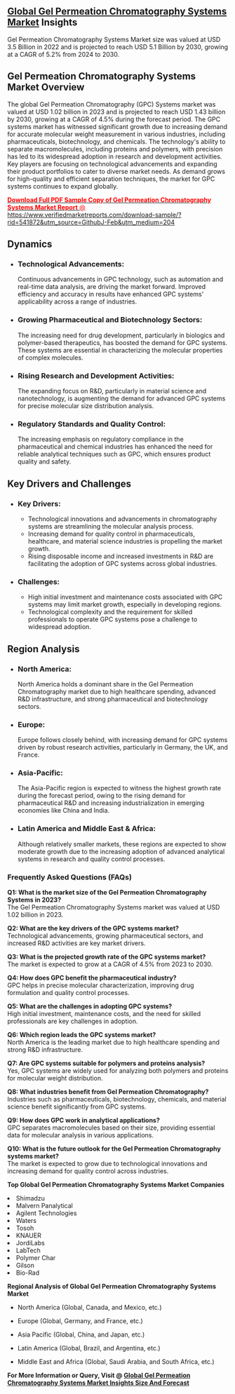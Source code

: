 <h2><a href="https://www.verifiedmarketreports.com/download-sample/?rid=541872&amp;utm_source=GithubJ&amp;utm_medium=204" target="_blank">Global Gel Permeation Chromatography Systems Market</a> Insights</h2><p>Gel Permeation Chromatography Systems Market size was valued at USD 3.5 Billion in 2022 and is projected to reach USD 5.1 Billion by 2030, growing at a CAGR of 5.2% from 2024 to 2030.</p><p> <h2>Gel Permeation Chromatography Systems Market Overview</h2> <p>The global Gel Permeation Chromatography (GPC) Systems market was valued at USD 1.02 billion in 2023 and is projected to reach USD 1.43 billion by 2030, growing at a CAGR of 4.5% during the forecast period. The GPC systems market has witnessed significant growth due to increasing demand for accurate molecular weight measurement in various industries, including pharmaceuticals, biotechnology, and chemicals. The technology's ability to separate macromolecules, including proteins and polymers, with precision has led to its widespread adoption in research and development activities. Key players are focusing on technological advancements and expanding their product portfolios to cater to diverse market needs. As demand grows for high-quality and efficient separation techniques, the market for GPC systems continues to expand globally.</p> <p><a href="#"><p><span class=""><span style="color: #ff0000;"><strong>Download Full PDF Sample Copy of Gel Permeation Chromatography Systems Market Report</strong> @ </span><a href="https://www.verifiedmarketreports.com/download-sample/?rid=541872&amp;utm_source=GithubJ-Feb&amp;utm_medium=204" target="_blank">https://www.verifiedmarketreports.com/download-sample/?rid=541872&amp;utm_source=GithubJ-Feb&amp;utm_medium=204</a></span></p></a></p> <h2>Dynamics</h2> <ul> <li><h3>Technological Advancements:</h3> Continuous advancements in GPC technology, such as automation and real-time data analysis, are driving the market forward. Improved efficiency and accuracy in results have enhanced GPC systems' applicability across a range of industries.</li> <li><h3>Growing Pharmaceutical and Biotechnology Sectors:</h3> The increasing need for drug development, particularly in biologics and polymer-based therapeutics, has boosted the demand for GPC systems. These systems are essential in characterizing the molecular properties of complex molecules.</li> <li><h3>Rising Research and Development Activities:</h3> The expanding focus on R&D, particularly in material science and nanotechnology, is augmenting the demand for advanced GPC systems for precise molecular size distribution analysis.</li> <li><h3>Regulatory Standards and Quality Control:</h3> The increasing emphasis on regulatory compliance in the pharmaceutical and chemical industries has enhanced the need for reliable analytical techniques such as GPC, which ensures product quality and safety.</li> </ul> <h2>Key Drivers and Challenges</h2> <ul> <li><h3>Key Drivers:</h3> <ul> <li>Technological innovations and advancements in chromatography systems are streamlining the molecular analysis process.</li> <li>Increasing demand for quality control in pharmaceuticals, healthcare, and material science industries is propelling the market growth.</li> <li>Rising disposable income and increased investments in R&D are facilitating the adoption of GPC systems across global industries.</li> </ul> </li> <li><h3>Challenges:</h3> <ul> <li>High initial investment and maintenance costs associated with GPC systems may limit market growth, especially in developing regions.</li> <li>Technological complexity and the requirement for skilled professionals to operate GPC systems pose a challenge to widespread adoption.</li> </ul> </li> </ul> <h2>Region Analysis</h2> <ul> <li><h3>North America:</h3> North America holds a dominant share in the Gel Permeation Chromatography market due to high healthcare spending, advanced R&D infrastructure, and strong pharmaceutical and biotechnology sectors.</li> <li><h3>Europe:</h3> Europe follows closely behind, with increasing demand for GPC systems driven by robust research activities, particularly in Germany, the UK, and France.</li> <li><h3>Asia-Pacific:</h3> The Asia-Pacific region is expected to witness the highest growth rate during the forecast period, owing to the rising demand for pharmaceutical R&D and increasing industrialization in emerging economies like China and India.</li> <li><h3>Latin America and Middle East & Africa:</h3> Although relatively smaller markets, these regions are expected to show moderate growth due to the increasing adoption of advanced analytical systems in research and quality control processes.</li> </ul> <h3>Frequently Asked Questions (FAQs)</h3> <p><b>Q1: What is the market size of the Gel Permeation Chromatography Systems in 2023?</b><br> The Gel Permeation Chromatography Systems market was valued at USD 1.02 billion in 2023.</p> <p><b>Q2: What are the key drivers of the GPC systems market?</b><br> Technological advancements, growing pharmaceutical sectors, and increased R&D activities are key market drivers.</p> <p><b>Q3: What is the projected growth rate of the GPC systems market?</b><br> The market is expected to grow at a CAGR of 4.5% from 2023 to 2030.</p> <p><b>Q4: How does GPC benefit the pharmaceutical industry?</b><br> GPC helps in precise molecular characterization, improving drug formulation and quality control processes.</p> <p><b>Q5: What are the challenges in adopting GPC systems?</b><br> High initial investment, maintenance costs, and the need for skilled professionals are key challenges in adoption.</p> <p><b>Q6: Which region leads the GPC systems market?</b><br> North America is the leading market due to high healthcare spending and strong R&D infrastructure.</p> <p><b>Q7: Are GPC systems suitable for polymers and proteins analysis?</b><br> Yes, GPC systems are widely used for analyzing both polymers and proteins for molecular weight distribution.</p> <p><b>Q8: What industries benefit from Gel Permeation Chromatography?</b><br> Industries such as pharmaceuticals, biotechnology, chemicals, and material science benefit significantly from GPC systems.</p> <p><b>Q9: How does GPC work in analytical applications?</b><br> GPC separates macromolecules based on their size, providing essential data for molecular analysis in various applications.</p> <p><b>Q10: What is the future outlook for the Gel Permeation Chromatography systems market?</b><br> The market is expected to grow due to technological innovations and increasing demand for quality control across industries.</p> </p><p><strong>Top Global Gel Permeation Chromatography Systems Market Companies</strong></p><div data-test-id=""><p><li>Shimadzu</li><li> Malvern Panalytical</li><li> Agilent Technologies</li><li> Waters</li><li> Tosoh</li><li> KNAUER</li><li> JordiLabs</li><li> LabTech</li><li> Polymer Char</li><li> Gilson</li><li> Bio-Rad</li></p><div><strong>Regional Analysis of&nbsp;Global Gel Permeation Chromatography Systems Market</strong></div><ul><li dir="ltr"><p dir="ltr">North America&nbsp;(Global, Canada, and Mexico, etc.)</p></li><li dir="ltr"><p dir="ltr">Europe (Global, Germany, and France, etc.)</p></li><li dir="ltr"><p dir="ltr">Asia Pacific&nbsp;(Global, China, and Japan, etc.)</p></li><li dir="ltr"><p dir="ltr">Latin America&nbsp;(Global, Brazil, and Argentina, etc.)</p></li><li dir="ltr">Middle East and Africa&nbsp;(Global, Saudi Arabia, and South Africa, etc.)</li></ul><p><strong>For More Information or Query, Visit @&nbsp;</strong><strong><a href="https://www.verifiedmarketreports.com/product/gel-permeation-chromatography-systems-market/?utm_source=GithubJ&amp;utm_medium=204" target="_blank">Global Gel Permeation Chromatography Systems Market Insights Size And Forecast</a></strong></p></div>
